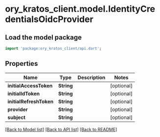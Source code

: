 # ory_kratos_client.model.IdentityCredentialsOidcProvider

## Load the model package
```dart
import 'package:ory_kratos_client/api.dart';
```

## Properties
Name | Type | Description | Notes
------------ | ------------- | ------------- | -------------
**initialAccessToken** | **String** |  | [optional] 
**initialIdToken** | **String** |  | [optional] 
**initialRefreshToken** | **String** |  | [optional] 
**provider** | **String** |  | [optional] 
**subject** | **String** |  | [optional] 

[[Back to Model list]](../README.md#documentation-for-models) [[Back to API list]](../README.md#documentation-for-api-endpoints) [[Back to README]](../README.md)


